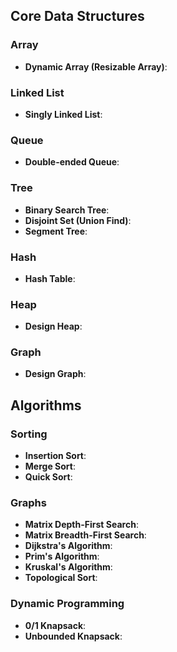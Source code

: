## Core Data Structures

### Array
- **Dynamic Array (Resizable Array)**: 
### Linked List
- **Singly Linked List**:

### Queue
- **Double-ended Queue**: 

### Tree
- **Binary Search Tree**: 
- **Disjoint Set (Union Find)**:
- **Segment Tree**:

### Hash
- **Hash Table**:

### Heap
- **Design Heap**:

### Graph
- **Design Graph**:

## Algorithms

### Sorting
- **Insertion Sort**:
- **Merge Sort**:
- **Quick Sort**: 

### Graphs
- **Matrix Depth-First Search**: 
- **Matrix Breadth-First Search**: 
- **Dijkstra's Algorithm**:
- **Prim's Algorithm**:
- **Kruskal's Algorithm**:
- **Topological Sort**:

### Dynamic Programming
- **0/1 Knapsack**:
- **Unbounded Knapsack**: 
          
